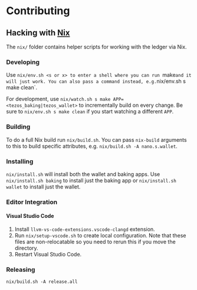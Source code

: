 # Contributing

## Hacking with [Nix](https://nixos.org/nix/)

The `nix/` folder contains helper scripts for working with the ledger via Nix.

### Developing
Use `nix/env.sh <s or x> to enter a shell where you can run `make` and it will just work. You can also pass a command instead, e.g. `nix/env.sh s make clean`.

For development, use `nix/watch.sh s make APP=<tezos_baking|tezos_wallet>` to incrementally build on every change. Be sure to `nix/env.sh s make clean` if you start watching a different `APP`.

### Building
To do a full Nix build run `nix/build.sh`. You can pass `nix-build` arguments to this to build specific attributes, e.g. `nix/build.sh -A nano.s.wallet`.

### Installing
`nix/install.sh` will install both the wallet and baking apps. Use `nix/install.sh baking` to install just the baking app or `nix/install.sh wallet` to install just the wallet.

### Editor Integration

#### Visual Studio Code

  1. Install `llvm-vs-code-extensions.vscode-clangd` extension.
  2. Run `nix/setup-vscode.sh` to create local configuration. Note that these files are non-relocatable so you need to rerun this if you move the directory.
  3. Restart Visual Studio Code.

### Releasing

`nix/build.sh -A release.all`
